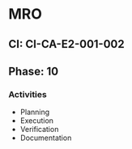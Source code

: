 # MRO

## CI: CI-CA-E2-001-002
## Phase: 10

### Activities
- Planning
- Execution
- Verification
- Documentation
